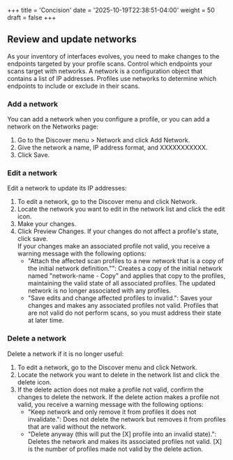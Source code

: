 +++
title = 'Concision'
date = '2025-10-19T22:38:51-04:00'
weight = 50
draft = false
+++


## Review and update networks

As your inventory of interfaces evolves, you need to make changes to the endpoints targeted by your profile scans. Control which endpoints your scans target with networks. A network is a configuration object that contains a list of IP addresses. Profiles use networks to determine which endpoints to include or exclude in their scans.

### Add a network

You can add a network when you configure a profile, or you can add a network on the Networks page:
1. Go to the Discover menu > Network and click Add Network.
2. Give the network a name, IP address format, and XXXXXXXXXXX.
3. Click Save. 


### Edit a network

Edit a network to update its IP addresses:
1. To edit a network, go to the Discover menu and click Network.
2. Locate the network you want to edit in the network list and click the edit icon.
3. Make your changes.
4. Click Preview Changes. If your changes do not affect a profile's state, click save.  
   If your changes make an associated profile not valid, you receive a warning message with the following options:
   - "Attach the affected scan profiles to a new network that is a copy of the initial network definition."": Creates a copy of the initial network named "network-name - Copy" and applies that copy to the profiles, maintaining the valid state of all associated profiles. The updated network is no longer associated with any profiles.
   - "Save edits and change affected profiles to invalid.": Saves your changes and makes any associated profiles not valid. Profiles that are not valid do not perform scans, so you must address their state at later time.

### Delete a network

Delete a network if it is no longer useful:
1. To edit a network, go to the Discover menu and click Network.
2. Locate the network you want to delete in the network list and click the delete icon.
3. If the delete action does not make a profile not valid, confirm the changes to delete the network.
   If the delete action makes a profile not valid, you receive a warning message with the following options:
   - "Keep network and only remove it from profiles it does not invalidate.": Does not delete the network but removes it from profiles that are valid without the network.
   - "Delete anyway (this will put the [X] profile into an invalid state).": Deletes the network and makes its associated profiles not valid. [X] is the number of profiles made not valid by the delete action.